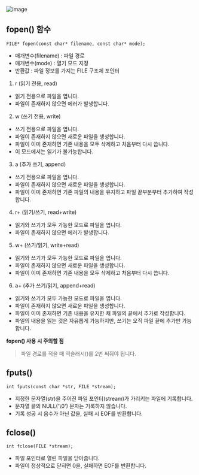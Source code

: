 ![image](https://github.com/user-attachments/assets/3408eec4-98fa-4ba4-adcd-bb1809c8d24c)

## fopen() 함수
```
FILE* fopen(const char* filename, const char* mode);
```
- 매개변수(filename) : 파일 경로
- 매개변수(mode) : 열기 모드 지정
- 반환값 : 파일 정보를 가지는 FILE 구조체 포인터

1. r (읽기 전용, read)
- 읽기 전용으로 파일을 엽니다.
- 파일이 존재하지 않으면 에러가 발생합니다.

2. w (쓰기 전용, write)
- 쓰기 전용으로 파일을 엽니다.
- 파일이 존재하지 않으면 새로운 파일을 생성합니다.
- 파일이 이미 존재하면 기존 내용을 모두 삭제하고 처음부터 다시 씁니다.
- 이 모드에서는 읽기가 불가능합니다.

3. a (추가 쓰기, append)
- 쓰기 전용으로 파일을 엽니다.
- 파일이 존재하지 않으면 새로운 파일을 생성합니다.
- 파일이 이미 존재하면 기존 파일의 내용을 유지하고 파일 끝부분부터 추가하여 작성합니다.

4. r+ (읽기/쓰기, read+write)
- 읽기와 쓰기가 모두 가능한 모드로 파일을 엽니다.
- 파일이 존재하지 않으면 에러가 발생합니다.

5. w+ (쓰기/읽기, write+read)
- 읽기와 쓰기가 모두 가능한 모드로 파일을 엽니다.
- 파일이 존재하지 않으면 새로운 파일을 생성합니다.
- 파일이 이미 존재하면 기존 내용을 모두 삭제하고 처음부터 다시 씁니다.

6. a+ (추가 쓰기/읽기, append+read)
- 읽기와 쓰기가 모두 가능한 모드로 파일을 엽니다.
- 파일이 존재하지 않으면 새로운 파일을 생성합니다.
- 파일이 이미 존재하면 기존 내용을 유지한 채 파일의 끝에서 추가로 작성합니다.
- 파일의 내용을 읽는 것은 자유롭게 가능하지만, 쓰기는 오직 파일 끝에 추가만 가능합니다.

**fopen() 사용 시 주의할 점**
> 파일 경로를 적을 때 역슬래시(\)를 2번 써줘야 됩니다.

## fputs()
```
int fputs(const char *str, FILE *stream);
```
- 지정한 문자열(str)을 주어진 파일 포인터(stream)가 가리키는 파일에 기록합니다.
- 문자열 끝의 NULL('\0') 문자는 기록하지 않습니다.
- 기록 성공 시 음수가 아닌 값을, 실패 시 EOF를 반환합니다.

## fclose()
```
int fclose(FILE *stream);
```
- 파일 포인터로 열린 파일을 닫아줍니다.
- 파일이 정상적으로 닫히면 0을, 실패하면 EOF를 반환합니다.
